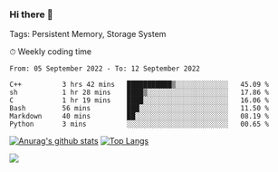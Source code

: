 ### Hi there 👋

Tags: Persistent Memory, Storage System

<!--

[![Anurag's github stats](https://github-readme-stats.vercel.app/api?username=wwyf)](https://github.com/anuraghazra/github-readme-stats)

[![Anurag's github stats](https://github-readme-stats.vercel.app/api?username=wwyf&count_private=true)](https://github.com/anuraghazra/github-readme-stats)


[![Top Langs](https://github-readme-stats.vercel.app/api/top-langs/?username=wwyf&count_private=true&&hide=jupyter%20notebook,html)](https://github.com/anuraghazra/github-readme-stats)



-->


⏱ Weekly coding time

<!--START_SECTION:waka-->

```text
From: 05 September 2022 - To: 12 September 2022

C++          3 hrs 42 mins   ███████████▒░░░░░░░░░░░░░   45.09 %
sh           1 hr 28 mins    ████▒░░░░░░░░░░░░░░░░░░░░   17.86 %
C            1 hr 19 mins    ████░░░░░░░░░░░░░░░░░░░░░   16.06 %
Bash         56 mins         ███░░░░░░░░░░░░░░░░░░░░░░   11.50 %
Markdown     40 mins         ██░░░░░░░░░░░░░░░░░░░░░░░   08.19 %
Python       3 mins          ░░░░░░░░░░░░░░░░░░░░░░░░░   00.65 %
```

<!--END_SECTION:waka-->



[![Anurag's github stats](https://github-readme-stats.vercel.app/api?username=wwyf&count_private=true&show_icons=true&hide_border=true)](https://github.com/anuraghazra/github-readme-stats) [![Top Langs](https://github-readme-stats.vercel.app/api/top-langs/?username=wwyf&count_private=true&hide=jupyter%20notebook,html,OpenEdge%20ABL&langs_count=10&layout=compact&hide_border=true)](https://github.com/anuraghazra/github-readme-stats)

<!--

[![willianrod's wakatime stats](https://github-readme-stats.vercel.app/api/wakatime?username=wwyf)](https://github.com/anuraghazra/github-readme-stats)


-->

![](https://hit.yhype.me/github/profile?user_id=23121291)
